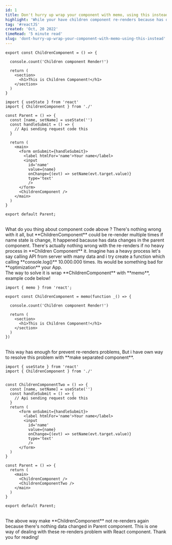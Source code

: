 ```yaml
---
id: 1
title: Don't hurry up wrap your component with memo, using this instead
highlight: 'While your have children component re-renders because has data change on parent component? using this way instead memo '
tag: '#reactJS'
created: 'Oct, 20 2022'
timeRead: '5 minute read'
slug: 'dont-hurry-up-wrap-your-component-with-memo-using-this-instead'
---
```


```jsx:JSX
export const ChildrenComponent = () => {

  console.count('Children component Render!')

  return (
    <section>
      <h1>This is Children Component!</h1>
    </section>
  )
}
```

```jsx:JSX
import { useState } from 'react'
import { ChildrenComponent } from './'

const Parent = () => {
  const [name, setName] = useState('')
  const handleSubmit = () => {
    // Api sending request code this
  }

  return (
    <main>
      <form onSubmit={handleSubmit}>
        <label htmlFor='name'>Your name</label>
        <input 
          id='name'
          value={name}
          onChange={(evt) => setName(evt.target.value)} 
          type='text'
          />
      </form>
      <ChildrenComponent />
    </main>
  )
}

export default Parent;
```
<br/>
What do you thing about component code above ? There's nothing wrong with it all, 
but **ChildrenComponent** could be re-render multiple times if name state is change,
It happened bacause has data changes in the parent component.
There's actually nothing wrong with the re-renders if no heavy process in **Children Component** it.
Imagine has a heavy process let's say calling API from server with many data and i try create a function which calling **console.log()** 10.000.000 times. Its would be something bad for **optimization** your App. 
<br />
The way to solve it is wrap **ChildrenComponent** with **memo**, example code below!  

```jsx:JSX
import { memo } from 'react';

export const ChildrenComponent = memo(function _() => {

  console.count('Children component Render!')

  return (
    <section>
      <h1>This is Children Component!</h1>
    </section>
  )
})
```  
<br />
This way has enough for prevent re-renders problems, But i have own way to resolve this problem
with **make separated component**.    

```jsx:JSX
import { useState } from 'react'
import { ChildrenComponent } from './'


const ChildrenComponentTwo = () => {
  const [name, setName] = useState('')
  const handleSubmit = () => {
    // Api sending request code this
  }
  return (
      <form onSubmit={handleSubmit}>
        <label htmlFor='name'>Your name</label>
        <input 
          id='name'
          value={name}
          onChange={(evt) => setName(evt.target.value)} 
          type='text'
          />
      </form>
  )
}

const Parent = () => {
  return (
    <main>
      <ChildrenComponent />
      <ChildrenComponentTwo />
    </main>
  )
}

export default Parent;
```  
<br />
The above way make **ChildrenComponent** not re-renders again because there's nothing data changed in Parent component.
This is one way of dealing with these re-renders problem with React component.  
Thank you for reading!
